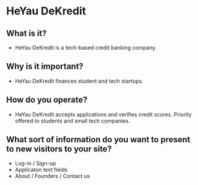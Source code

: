 # HeYau DeKredit

## What is it?
- HeYau DeKredit is a tech-based credit banking company.

## Why is it important?
- HeYau DeKredit finances student and tech startups.

## How do you operate?
- HeYau DeKredit accepts applications and verifies credit scores. Priority offered to students and small tech companies.

## What sort of information do you want to present to new visitors to your site?
- Log-in / Sign-up
- Applicaton text fields
- About / Founders / Contact us
